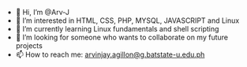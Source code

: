 - 👋 Hi, I’m @Arv-J
- 👀 I’m interested in HTML, CSS, PHP, MYSQL, JAVASCRIPT and Linux
- 🌱 I’m currently learning Linux fundamentals and shell scripting
- 💞️ I’m looking for someone who wants to collaborate on my future projects
- 📫 How to reach me: arvinjay.agillon@g.batstate-u.edu.ph

<!---
Arv-J/Arv-J is a ✨ special ✨ repository because its `README.md` (this file) appears on your GitHub profile.
You can click the Preview link to take a look at your changes.
--->
